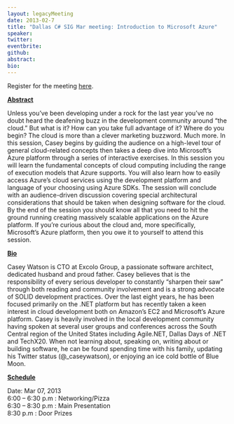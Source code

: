 ```yaml
---
layout: legacyMeeting
date: 2013-02-7
title: "Dallas C# SIG Mar meeting: Introduction to Microsoft Azure"
speaker:
twitter:
eventbrite:
github:
abstract:
bio:
---
```


<p>Register for the meeting <a href="https://www.eventbrite.com/event/5496267484#">here</a>.</p>
<p><strong><strong><span style="text-decoration: underline;">Abstract</span></strong></strong></p>
<p>Unless you&#8217;ve been developing under a rock for the last year you&#8217;ve no doubt heard the deafening buzz in the development community around &#8220;the cloud.&#8221; But what is it? How can you take full advantage of it? Where do you begin? The cloud is more than a clever marketing buzzword. Much more. In this session, Casey begins by guiding the audience on a high-level tour of general cloud-related concepts then takes a deep dive into Microsoft&#8217;s Azure platform through a series of interactive exercises. In this session you will learn the fundamental concepts of cloud computing including the range of execution models that Azure supports. You will also learn how to easily access Azure&#8217;s cloud services using the development platform and language of your choosing using Azure SDKs. The session will conclude with an audience-driven discussion covering special architectural considerations that should be taken when designing software for the cloud. By the end of the session you should know all that you need to hit the ground running creating massively scalable applications on the Azure platform. If you&#8217;re curious about the cloud and, more specifically, Microsoft&#8217;s Azure platform, then you owe it to yourself to attend this session.</p>
<p><strong><span style="text-decoration: underline;">Bio</span></strong></p>
<p>Casey Watson is CTO at Excolo Group, a passionate software architect, dedicated husband and proud father. Casey believes that is the responsibility of every serious developer to constantly &#8220;sharpen their saw&#8221; through both reading and community involvement and is a strong advocate of SOLID development practices. Over the last eight years, he has been focused primarily on the .NET platform but has recently taken a keen interest in cloud development both on Amazon&#8217;s EC2 and Microsoft&#8217;s Azure platform. Casey is heavily involved in the local development community having spoken at several user groups and conferences across the South Central region of the United States including Agile.NET, Dallas Days of .NET and TechX20. When not learning about, speaking on, writing about or building software, he can be found spending time with his family, updating his Twitter status (@_caseywatson), or enjoying an ice cold bottle of Blue Moon.</p>
<p><strong><span style="text-decoration: underline;">Schedule</span></strong></p>
<p>Date: Mar 07, 2013<br />
6:00 &#8211; 6:30 p.m : Networking/Pizza<br />
6:30 &#8211; 8:30 p.m : Main Presentation<br />
8:30 p.m : Door Prizes</p>

